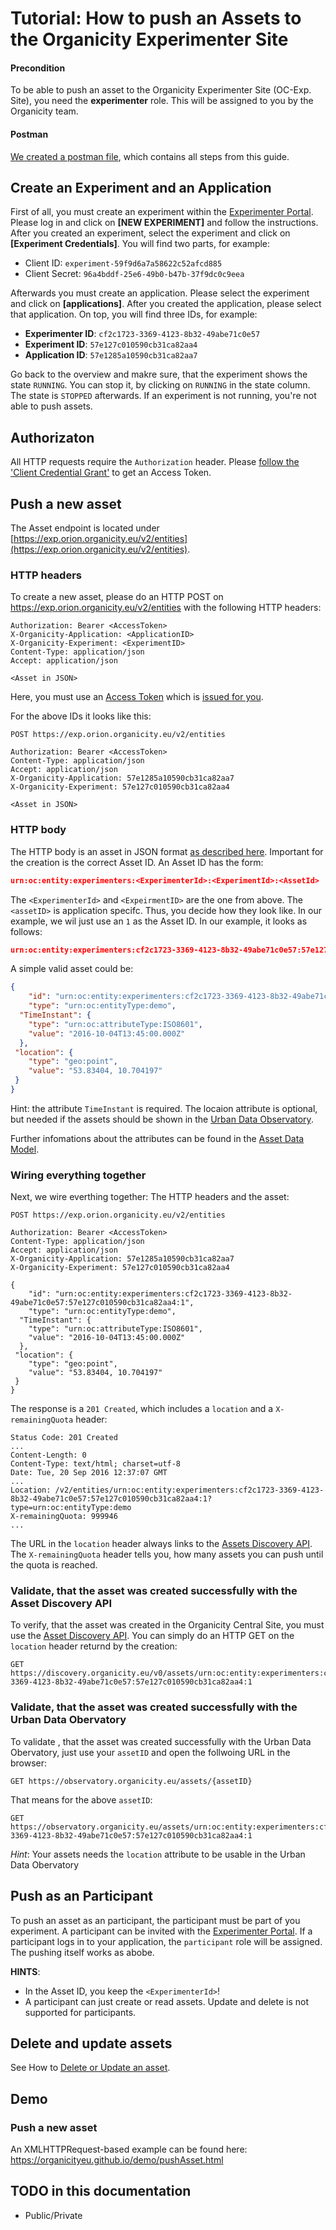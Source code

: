 # Tutorial: How to push an Assets to the Organicity Experimenter Site

#### Precondition

To be able to push an asset to the Organicity Experimenter Site (OC-Exp. Site), you need the **experimenter** role. This will be assigned to you by the Organicity team.

#### Postman

[We created a postman file](https://github.com/OrganicityEu/postman/blob/master/Asset-CRUD.json), which contains all steps from this guide.

## Create an Experiment and an Application

First of all, you must create an experiment within the [Experimenter Portal](http://experimenters.organicity.eu). 
Please log in and click on **[NEW EXPERIMENT]** and follow the instructions.
After you created an experiment, select the experiment and click on **[Experiment Credentials]**. You will find two parts, for example:

* Client ID: `experiment-59f9d6a7a58622c52afcd885`
* Client Secret: `96a4bddf-25e6-49b0-b47b-37f9dc0c9eea`

Afterwards you must create an application. Please select the experiment and click on **[applications]**.
After you created the application, please select that application. On top, you will find three IDs, for example:

* **Experimenter ID**: `cf2c1723-3369-4123-8b32-49abe71c0e57`
* **Experiment ID**: `57e127c010590cb31ca82aa4`
* **Application ID**: `57e1285a10590cb31ca82aa7`

Go back to the overview and makre sure, that the experiment shows the state `RUNNING`. 
You can stop it, by clicking on `RUNNING` in the state column. The state is `STOPPED` afterwards.
If an experiment is not running, you're not able to push assets.

## Authorizaton

All HTTP requests require the `Authorization` header. Please [follow the 'Client Credential Grant'](HowToAuthenticateAnUser#client-credential-grant) to get an Access Token.

## Push a new asset

The Asset endpoint is located under [https://exp.orion.organicity.eu/v2/entities](https://exp.orion.organicity.eu/v2/entities).

### HTTP headers

To create a new asset, please do an HTTP POST on https://exp.orion.organicity.eu/v2/entities with the following HTTP headers:

```shell
Authorization: Bearer <AccessToken>
X-Organicity-Application: <ApplicationID>
X-Organicity-Experiment: <ExperimentID>
Content-Type: application/json
Accept: application/json

<Asset in JSON>
```

Here, you must use an [Access Token](/HowToAuthenticateAnUser) which is [issued for you](/HowToAuthenticateAnUser).

For the above IDs it looks like this:

```shell
POST https://exp.orion.organicity.eu/v2/entities

Authorization: Bearer <AccessToken>
Content-Type: application/json
Accept: application/json
X-Organicity-Application: 57e1285a10590cb31ca82aa7
X-Organicity-Experiment: 57e127c010590cb31ca82aa4

<Asset in JSON>
```

### HTTP body

The HTTP body is an asset in JSON format [as described here](/AssetDataModel). Important for the creation is the correct Asset ID. An Asset ID has the form:

```json
urn:oc:entity:experimenters:<ExperimenterId>:<ExperimentId>:<AssetId>
```

The `<ExperimenterId>` and `<ExpeirmentID>` are the one from above. The `<assetID>` is application specifc. Thus, you decide how they look like. In our example, we wil just use an `1` as the Asset ID. In our example, it looks as follows:

```json
urn:oc:entity:experimenters:cf2c1723-3369-4123-8b32-49abe71c0e57:57e127c010590cb31ca82aa4:1
```

A simple valid asset could be:

```json
{
	"id": "urn:oc:entity:experimenters:cf2c1723-3369-4123-8b32-49abe71c0e57:57e127c010590cb31ca82aa4:1",
	"type": "urn:oc:entityType:demo",
  "TimeInstant": {
    "type": "urn:oc:attributeType:ISO8601",
    "value": "2016-10-04T13:45:00.000Z"
  },
 "location": {
 	"type": "geo:point",
 	"value": "53.83404, 10.704197"
 }
}
```

Hint: the attribute `TimeInstant` is required. 
The locaion attribute is optional, but needed if the assets should be shown in the [Urban Data Observatory](/UrbanDataObservatory).

Further infomations about the attributes can be found in the [Asset Data Model](/AssetDataModel).

### Wiring everything together

Next, we wire everthing together: The HTTP headers and the asset:

```shell
POST https://exp.orion.organicity.eu/v2/entities

Authorization: Bearer <AccessToken>
Content-Type: application/json
Accept: application/json
X-Organicity-Application: 57e1285a10590cb31ca82aa7
X-Organicity-Experiment: 57e127c010590cb31ca82aa4

{
	"id": "urn:oc:entity:experimenters:cf2c1723-3369-4123-8b32-49abe71c0e57:57e127c010590cb31ca82aa4:1",
	"type": "urn:oc:entityType:demo",
  "TimeInstant": {
    "type": "urn:oc:attributeType:ISO8601",
    "value": "2016-10-04T13:45:00.000Z"
  },
 "location": {
 	"type": "geo:point",
 	"value": "53.83404, 10.704197"
 }
}
```

The response is a `201 Created`, which includes a `location` and a `X-remainingQuota` header:

```shell
Status Code: 201 Created
...
Content-Length: 0
Content-Type: text/html; charset=utf-8
Date: Tue, 20 Sep 2016 12:37:07 GMT
...
Location: /v2/entities/urn:oc:entity:experimenters:cf2c1723-3369-4123-8b32-49abe71c0e57:57e127c010590cb31ca82aa4:1?type=urn:oc:entityType:demo
X-remainingQuota: 999946
...
```

The URL in the `location` header always links to the [Assets Discovery API](https://organicityeu.github.io/api/AssetDiscovery.html).
The `X-remainingQuota` header tells you, how many assets you can push until the quota is reached.

### Validate, that the asset was created successfully with the Asset Discovery API

To verify, that the asset was created in the Organicity Central Site, you must use the [Asset Discovery API](https://organicityeu.github.io/api/AssetDiscovery.html).
You can simply do an HTTP GET on the `location` header returnd by the creation:

```shell
GET https://discovery.organicity.eu/v0/assets/urn:oc:entity:experimenters:cf2c1723-3369-4123-8b32-49abe71c0e57:57e127c010590cb31ca82aa4:1
```

### Validate, that the asset was created successfully with the Urban Data Obervatory

To validate , that the asset was created successfully with the Urban Data Obervatory, just use your `assetID` and open the follwoing URL in the browser:

```shell
GET https://observatory.organicity.eu/assets/{assetID}
```

That means for the above `assetID`:

```shell
GET https://observatory.organicity.eu/assets/urn:oc:entity:experimenters:cf2c1723-3369-4123-8b32-49abe71c0e57:57e127c010590cb31ca82aa4:1
```
*Hint*: Your assets needs the `location` attribute to be usable in the Urban Data Obervatory

## Push as an Participant

To push an asset as an participant, the participant must be part of you experiment. A participant can be invited
with the [Experimenter Portal](http://experimenters.organicity.eu/). If a participant logs in to your application,
the `participant` role will be assigned. The pushing itself works as abobe.

**HINTS**:
* In the Asset ID, you keep the `<ExperimenterId>`!
* A participant can just create or read assets. Update and delete is not supported for participants.

## Delete and update assets

See How to [Delete or Update an asset](/HowToUpdateDeteleAnAsset).

## Demo

### Push a new asset

An XMLHTTPRequest-based example can be found here: https://organicityeu.github.io/demo/pushAsset.html

## TODO in this documentation

* Public/Private
